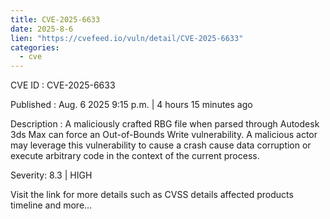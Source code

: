 ```yaml
--- 
title: CVE-2025-6633
date: 2025-8-6
lien: "https://cvefeed.io/vuln/detail/CVE-2025-6633"
categories:
  - cve
---
```


CVE ID : CVE-2025-6633

Published :  Aug. 6
2025
9:15 p.m. | 4 hours
15 minutes ago

Description : A maliciously crafted RBG file
when parsed through Autodesk 3ds Max
can force an Out-of-Bounds Write vulnerability. A malicious actor may leverage this vulnerability to cause a crash
cause data corruption
or execute arbitrary code in the context of the current process.

Severity: 8.3 | HIGH

Visit the link for more details
such as CVSS details
affected products
timeline
and more...
